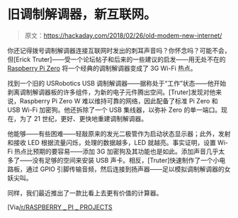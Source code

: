 # 旧调制解调器，新互联网。

> 原文：<https://hackaday.com/2018/02/26/old-modem-new-internet/>

你还记得拨号调制解调器连接互联网时发出的刺耳声音吗？你怀念吗？可能不会，但[Erick Truter]——受一个论坛帖子和后来的一些建议的启发——用无处不在的 [Raspberry Pi Zero](https://www.youtube.com/watch?v=dsHNjxWzz-g) 将一个经典的调制解调器变成了 3G Wi-Fi 热点。

找到一个旧的 USRobotics USB 调制解调器——据称处于“工作”状态——他开始剥离调制解调器板的许多组件，为新的电子元件腾出空间。[Truter]发现对他来说，Raspberry Pi Zero W 难以维持可靠的网络，因此配备了标准 Pi Zero 和 USB Wi-Fi 加密狗。他还拆除了一个 USB 集线器，以弥补 Zero 的单一端口。现在，为了 21 世纪，更好、更快地重建调制解调器。

他能够——有些困难——轻敲原来的发光二极管作为启动状态显示器；此外，发射和接收 LED 根据流量闪烁，处理的数据越多，LED 就越亮。事实证明，设置 Wi-Fi 热点比预期的要容易——添加 3G 加密狗及其功能也是如此。添加声音几乎太多了——没有足够的空间来安装 USB 声卡。相反，[Truter]快速制作了一个小电路板，通过 GPIO 引脚传输音频，然后连接到扬声器——足以模拟调制解调器的女妖尖叫。

同样，我们最近推出了一款比看上去更有价值的计算器。

[Via[/r/RASPBERRY _ PI _ PROJECTS](https://www.reddit.com/r/RASPBERRY_PI_PROJECTS/comments/7z9hdz/hi_all_just_wanted_to_share_my_project_of_turning/)